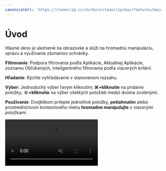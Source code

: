 ```yaml
---
canonicalUrl: 'https://cleanclip.cc/sk/docs/cleanclip/mac/features/main-window'
---
```


# Úvod

Hlavné okno je ukotvené na obrazovke a slúži na hromadnú manipuláciu, správu a využívanie záznamov schránky.

**Filtrovanie**: Podpora filtrovania podľa Aplikácie, Aktuálnej Aplikácie, zoznamu Obľúbených, inteligentného filtrovania podľa viacerých kritérií.

**Hľadanie**: Rýchle vyhľadávanie v stanovenom rozsahu.

**Výber**: Jednoduchý výber ľavým kliknutím; **⌘+kliknutie** na pridanie položky; **⇧+kliknutie** na výber všetkých položiek medzi dvoma zvolenými.

**Používanie**: Dvojklikom prilepte jednotlivé položky, **potiahnutím** alebo prostredníctvom kontextového menu **hromadne manipulujte** s viacerými položkami.

<video autoplay muted loop>
    <source src="/videos/intro-1080.mp4" type="video/mp4">
    <iframe src="/videos/intro-1080.mp4" scrolling="no" border="0" frameborder="0" allow="autoplay; encrypted-media" allowfullscreen></iframe>
</video>